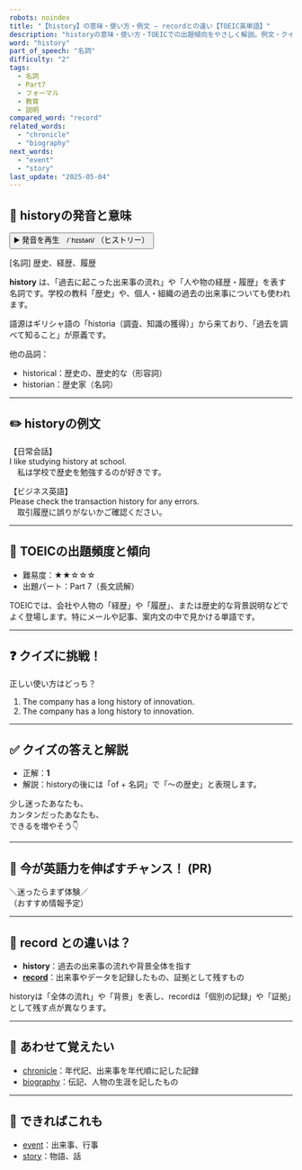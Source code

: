 ```yaml
---
robots: noindex
title: "【history】の意味・使い方・例文 ― recordとの違い【TOEIC英単語】"
description: "historyの意味・使い方・TOEICでの出題傾向をやさしく解説。例文・クイズ付きでrecordとの違いもわかりやすく学べます。"
word: "history"
part_of_speech: "名詞"
difficulty: "2"
tags:
  - 名詞
  - Part7
  - フォーマル
  - 教育
  - 説明
compared_word: "record"
related_words:
  - "chronicle"
  - "biography"
next_words:
  - "event"
  - "story"
last_update: "2025-05-04"
---
```


## 🔰 historyの発音と意味

<button class="play-audio" onclick="playTTS('history')">
  <span class="play-audio-main">
    ▶️ 発音を再生　/ˈhɪstəri/
  </span>
  <span class="play-audio-sub">
    （ヒストリー）
  </span>
</button>

[名詞] 歴史、経歴、履歴

**history** は、「過去に起こった出来事の流れ」や「人や物の経歴・履歴」を表す名詞です。学校の教科「歴史」や、個人・組織の過去の出来事についても使われます。

語源はギリシャ語の「historia（調査、知識の獲得）」から来ており、「過去を調べて知ること」が原義です。

他の品詞：  
- historical：歴史の、歴史的な（形容詞）
- historian：歴史家（名詞）

---

## ✏️ historyの例文

【日常会話】  
I like studying history at school.  
　私は学校で歴史を勉強するのが好きです。

【ビジネス英語】  
Please check the transaction history for any errors.  
　取引履歴に誤りがないかご確認ください。

---

## 🎯 TOEICの出題頻度と傾向

- 難易度：★★☆☆☆
- 出題パート：Part 7（長文読解）

TOEICでは、会社や人物の「経歴」や「履歴」、または歴史的な背景説明などでよく登場します。特にメールや記事、案内文の中で見かける単語です。

---

## ❓ クイズに挑戦！

正しい使い方はどっち？

1. The company has a long history of innovation.  
2. The company has a long history to innovation.

---

## ✅ クイズの答えと解説

- 正解：**1**
- 解説：historyの後には「of + 名詞」で「～の歴史」と表現します。

少し迷ったあなたも、  
カンタンだったあなたも、  
できるを増やそう👇️

---

## 🚀 今が英語力を伸ばすチャンス！ (PR)

<div class="info-center">
＼迷ったらまず体験／<br>  
（おすすめ情報予定）
</div>

---

## 🤔  record との違いは？

- **history**：過去の出来事の流れや背景全体を指す
- **[record](/record)**：出来事やデータを記録したもの、証拠として残すもの

historyは「全体の流れ」や「背景」を表し、recordは「個別の記録」や「証拠」として残す点が異なります。

---

## 🧩 あわせて覚えたい

- [chronicle](/chronicle)：年代記、出来事を年代順に記した記録
- [biography](/biography)：伝記、人物の生涯を記したもの

---

## 📖 できればこれも

- [event](/event)：出来事、行事
- [story](/story)：物語、話

<!-- cvid: aid24_bid39 -->
